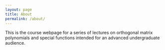```yaml
---
layout: page
title: About
permalink: /about/
---
```


This is the course webpage for a series of lectures on orthogonal matrix polynomials and special functions intended for an advanced undergraduate audience.

